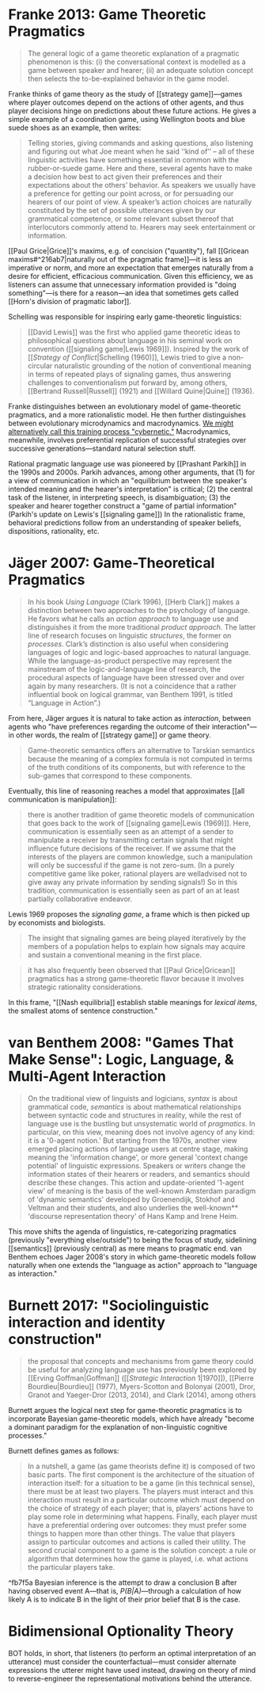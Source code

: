 # Franke 2013: Game Theoretic Pragmatics

> The general logic of a game theoretic explanation of a pragmatic phenomenon is this: (i) the conversational context is modelled as a game between speaker and hearer; (ii) an adequate solution concept then selects the to-be-explained behavior in the game model.

Franke thinks of game theory as the study of [[strategy game]]—games where player outcomes depend on the actions of other agents, and thus player decisions hinge on predictions about these future actions. He gives a simple example of a coordination game, using Wellington boots and blue suede shoes as an example, then writes:

> Telling stories, giving commands and asking questions, also listening and figuring out what Joe meant when he said ‘‘kind of’’ – all of these linguistic activities have something essential in common with the rubber-or-suede game. Here and there, several agents have to make a decision how best to act given their preferences and their expectations about the others’ behavior. As speakers we usually have a preference for getting our point across, or for persuading our hearers of our point of view. A speaker’s action choices are naturally constituted by the set of possible utterances given by our grammatical competence, or some relevant subset thereof that interlocutors commonly attend to. Hearers may seek entertainment or information.

[[Paul Grice|Grice]]'s maxims, e.g. of concision ("quantity"), fall [[Gricean maxims#^216ab7|naturally out of the pragmatic frame]]—it is less an imperative or norm, and more an expectation that emerges naturally from a desire for efficient, efficacious communication. Given this efficiency, we as listeners can assume that unnecessary information provided is "doing something"—is there for a reason—an idea that sometimes gets called [[Horn's division of pragmatic labor]].

Schelling was responsible for inspiring early game-theoretic linguistics:

> [[David Lewis]] was the first who applied game theoretic ideas to philosophical questions about language in his seminal work on convention ([[signaling game|Lewis 1969]]). Inspired by the work of [[_Strategy of Conflict_|Schelling (1960)]], Lewis tried to give a non-circular naturalistic grounding of the notion of conventional meaning in terms of repeated plays of signaling games, thus answering challenges to conventionalism put forward by, among others, [[Bertrand Russell|Russell]] (1921) and [[Willard Quine|Quine]] (1936).

Franke distinguishes between an evolutionary model of game-theoretic pragmatics, and a more rationalistic model. He then further distinguishes between evolutionary microdynamics and macrodynamics. [We might alternatively call this training process "cybernetic."](https://suspendedreason.com/2022/01/17/acim-is-a-natural-extension-of-cybernetic-theory/) Macrodynamics, meanwhile, involves preferential replication of successful strategies over successive generations—standard natural selection stuff.

Rational pragmatic language use was pioneered by [[Prashant Parkih]] in the 1990s and 2000s. Parkih advances, among other arguments, that (1) for a view of communication in which an "equilibrium between the speaker's intended meaning and the hearer's interpretation" is critical; (2) the central task of the listener, in interpreting speech, is disambiguation; (3) the speaker and hearer together construct a "game of partial information" (Parkih's update on Lewis's [[signaling game]]) In the rationalistic frame, behavioral predictions follow from an understanding of speaker beliefs, dispositions, rationality, etc. 

# Jäger 2007: Game-Theoretical Pragmatics
> In his book *Using Language* (Clark 1996), [[Herb Clark]] makes a distinction between two approaches to the psychology of language. He favors what he calls an *action approach* to language use and distinguishes it from the more traditional *product approach*. The latter line of research focuses on linguistic *structures*, the former on *processes*. Clark’s distinction is also useful when considering languages of logic and logic-based approaches to natural language. While the language-as-product perspective may represent the mainstream of the logic-and-language line of research, the procedural aspects of language have been stressed over and over again by many researchers. (It is not a coincidence that a rather influential book on logical grammar, van Benthem 1991, is titled “Language in Action”.)

From here, Jäger argues it is natural to take action as _interaction_, between agents who "have preferences regarding the outcome of their interaction"—in other words, the realm of [[strategy game]] or game theory.

> Game-theoretic semantics offers an alternative to Tarskian semantics because the meaning of a complex formula is not computed in terms of the truth conditions of its components, but with reference to the sub-games that correspond to these components.

Eventually, this line of reasoning reaches a model that approximates [[all communication is manipulation]]:

> there is another tradition of game theoretic models of communication that goes back to the work of [[signaling game|Lewis (1969)]]. Here, communication is essentially seen as an attempt of a sender to manipulate a receiver by transmitting certain signals that might influence future decisions of the receiver. If we assume that the interests of the players are common knowledge, such a manipulation will only be successful if the game is not zero-sum. (In a purely competitive game like poker, rational players are welladvised not to give away any private information by sending signals!) So in this tradition, communication is essentially seen as part of an at least partially collaborative endeavor.

Lewis 1969 proposes the _signaling game_, a frame which is then picked up by economists and biologists.

> The insight that signaling games are being played iteratively by the members of a population helps to explain how signals may acquire and sustain a conventional meaning in the first place.

> it has also frequently been observed that [[Paul Grice|Gricean]] pragmatics has a strong game-theoretic flavor because it involves strategic rationality considerations.

In this frame, "[[Nash equilibria]] establish stable meanings for _lexical items_, the smallest atoms of sentence construction."

# van Benthem 2008: "Games That Make Sense": Logic, Language, & Multi-Agent Interaction
> On the traditional view of linguists and logicians, _syntax_ is about grammatical code, _semantics_ is about mathematical relationships between syntactic code and structures in reality, while the rest of language use is the bustling but unsystematic world of _pragmatics_. In particular, on this view, meaning does not involve agency of any kind: it is a '0-agent notion.' But starting from the 1970s, another view emerged placing actions of language users at centre stage, making meaning the 'information change', or more general 'context change potential' of linguistic expressions. Speakers or writers change the information states of their hearers or readers, and semantics should describe these changes. This action and update-oriented '1-agent view' of meaning is the basis of the well-known Amsterdam paradigm of 'dynamic semantics' developed by Groenendijk, Stokhof and Veltman and their students, and also underlies the well-known** 'discourse representation theory' of Hans Kamp and Irene Heim.

This move shifts the agenda of linguistics, re-categorizing pragmatics (previously "everything else/outside") to being the focus of study, sidelining [[semantics]] (previously central) as mere means to pragmatic end. van Benthem echoes Jager 2008's story in which game-theoretic models follow naturally when one extends the "language as action" approach to "language as interaction."

# Burnett 2017: "Sociolinguistic interaction and identity construction"
> the proposal that concepts and mechanisms from game theory could be useful for analyzing language use has previously been explored by [[Erving Goffman|Goffman]] ([[_Strategic Interaction_ 1|1970]]), [[Pierre Bourdieu|Bourdieu]] (1977), Myers-Scotton and Bolonyai (2001), Dror, Granot and Yaeger-Dror (2013, 2014), and Clark (2014), among others

Burnett argues the logical next step for game-theoretic pragmatics is to incorporate Bayesian game-theoretic models, which have already "become a dominant paradigm for the explanation of non-linguistic cognitive processes."

Burnett defines games as follows:
> In a nutshell, a game (as game theorists define it) is composed of two basic parts. The first component is the architecture of the situation of interaction itself: for a situation to be a game (in this technical sense), there must be at least two players. The players must interact and this interaction must result in a particular outcome which must depend on the choice of strategy of each player; that is, players’ actions have to play some role in determining what happens. Finally, each player must have a preferential ordering over outcomes: they must prefer some things to happen more than other things. The value that players assign to particular outcomes and actions is called their utility. The second crucial component to a game is the solution concept: a rule or algorithm that determines how the game is played, i.e. what actions the particular players take.

^fb7f5a
Bayesian inference is the attempt to draw a conclusion B after having observed event A—that is, _P(B|A)_—through a calculation of how likely A is to indicate B in the light of their prior belief that B is the case.

# Bidimensional Optionality Theory
BOT holds, in short, that listeners (to perform an optimal interpretation of an utterance) must consider the counterfactual—must consider alternate expressions the utterer might have used instead, drawing on theory of mind to reverse-engineer the representational motivations behind the utterance.
